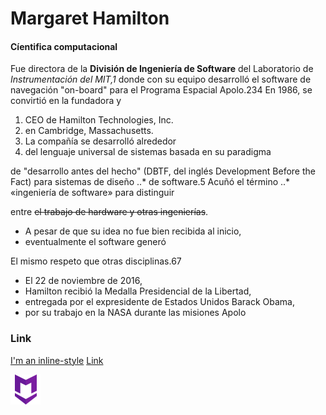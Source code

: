 # Margaret Hamilton

#### Cíentifica computacional


Fue directora de la **División de Ingeniería de Software** del Laboratorio de _Instrumentación del MIT,1_ donde con su equipo desarrolló el software de navegación "on-board" para el Programa Espacial Apolo.2​3​4​ En 1986, se convirtió en la fundadora y 
1. CEO de Hamilton Technologies, Inc. 
2. en Cambridge, Massachusetts. 
3. La compañía se desarrolló alrededor 
4. del lenguaje universal de sistemas basada en su paradigma 

de "desarrollo antes del hecho" (DBTF, del inglés Development Before the Fact) para sistemas de diseño 
..* de software.5​ Acuñó el término 
..* «ingeniería de software» para distinguir 

entre ~~el trabajo de hardware y otras ingenierías~~. 

+ A pesar de que su idea no fue bien recibida al inicio, 
+ eventualmente el software generó 

El mismo respeto que otras disciplinas.6​7​

- El 22 de noviembre de 2016, 
- Hamilton recibió la Medalla Presidencial de la Libertad, 
- entregada por el expresidente de Estados Unidos Barack Obama, 
- por su trabajo en la NASA durante las misiones Apolo


### Link
 [I'm an inline-style](https://es.wikipedia.org/wiki/Margaret_Hamilton_(cient%C3%ADfica))
 [Link](https://es.wikipedia.org/wiki/Margaret_Hamilton_(cient%C3%ADfica))
 
 ![alt text](https://github.com/adam-p/markdown-here/raw/master/src/common/images/icon48.png "Logo Title Text 1")
